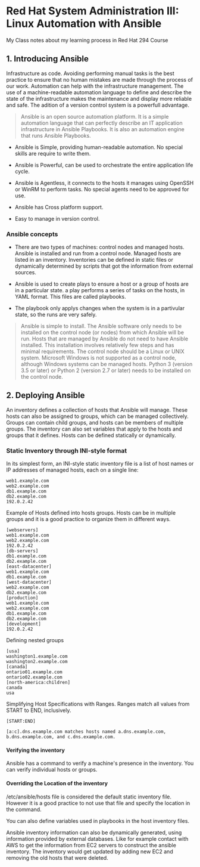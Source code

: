 #  Red Hat System Administration III: Linux Automation with Ansible

My Class notes about my learning process in Red Hat 294 Course

## 1. Introducing Ansible

Infrastructure as code. Avoiding performing manual tasks is the best practice to ensure that no human mistakes are made through the process of our work. Automation can help with the infrastructure management. The use of a machine-readable automation language to define and describe the state of the infrastructure makes the maintenance and display more reliable and safe. The adition of a version control system is a powerfull advantage. 

> Ansible is an open source automation platform. It is a simple automation language that can perfectly describe an IT application infrastructure in Ansible Playbooks. It is also an automation engine that runs Ansible Playbooks.  

- Ansible is Simple, providing human-readable automation. No special skills are require to write them.

- Ansible is Powerful, can be used to orchestrate the entire application life cycle.  

- Ansible is Agentless, it connects to the hosts it manages using OpenSSH or WinRM to perform tasks. No special agents need to be approved for use.

- Ansible has Cross platform support.

- Easy to manage in version control.

### Ansible concepts

- There are two types of machines: control nodes and managed hosts. Ansible is installed and run from a control node. Managed hosts are listed in an inventory. Inventories can be defined in static files or dynamically determined by scripts that got the information from external sources.

- Ansible is used to create plays to ensure a host or a group of hosts are in a particular state. a play performs a series of tasks on the hosts, in YAML format. This files are called playbooks.

- The playbook only applys changes when the system is in a partivular state, so the runs are very safely.

> Ansible is simple to install. The Ansible software only needs to be installed on the control node (or nodes) from which Ansible will be run. Hosts that are managed by Ansible do not need to have Ansible installed. This installation involves relatively few steps and has minimal requirements.
> The control node should be a Linux or UNIX system. Microsoft Windows is not supported as a control node, although Windows systems can be managed hosts.
> Python 3 (version 3.5 or later) or Python 2 (version 2.7 or later) needs to be installed on the control node.

## 2. Deploying Ansible

An inventory defines a collection of hosts that Ansible will manage. These hosts can also be assigned to groups, which can be managed collectively. Groups can contain child groups, and hosts can be members of multiple groups. The inventory can also set variables that apply to the hosts and groups that it defines. Hosts can be defined statically or dynamically.

### Static Inventory through INI-style format

In its simplest form, an INI-style static inventory file is a list of host names or IP addresses of managed hosts, each on a single line:

```
web1.example.com
web2.example.com
db1.example.com
db2.example.com
192.0.2.42
```

Example of Hosts defined into hosts groups. Hosts can be in multiple groups and it is a good practice to organize them in different ways.

```
[webservers]
web1.example.com
web2.example.com
192.0.2.42
[db-servers]
db1.example.com
db2.example.com
[east-datacenter]
web1.example.com
db1.example.com
[west-datacenter]
web2.example.com
db2.example.com
[production]
web1.example.com
web2.example.com
db1.example.com
db2.example.com
[development]
192.0.2.42
```

Defining nested groups
```
[usa]
washington1.example.com
washington2.example.com
[canada]
ontario01.example.com
ontario02.example.com
[north-america:children]
canada
usa
```

Simplifying Host Specifications with Ranges. Ranges match all values from START to END, inclusively.
```
[START:END]
```

```
[a:c].dns.example.com matches hosts named a.dns.example.com, b.dns.example.com, and c.dns.example.com.
```

#### Verifying the inventory

Ansible has a command to verify a machine's presence in the inventory. You can verify individual hosts or groups.

#### Overriding the Location of the inventory

/etc/ansible/hosts file is considered the default static inventory file. However it is a good practice to not use that file and specify the location in the command.

You can also define variables used in playbooks in the host inventory files.

Ansible inventory information can also be dynamically generated, using information provided by external databases. Like for example contact with AWS to get the information from EC2 servers to construct the ansible inventory. The inventory would get updated by adding new EC2 and removing the old hosts that were deleted.